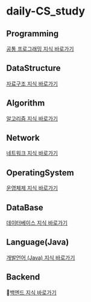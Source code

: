 # daily-CS_study
## Programming
[공통 프로그래밍 지식 바로가기](https://github.com/wony5248/daily-CS_study/edit/main/Programming.md)

## DataStructure
[자료구조 지식 바로가기](https://github.com/wony5248/daily-CS_study/edit/main/DataStructure.md)

## Algorithm
[알고리즘 지식 바로가기](https://github.com/wony5248/daily-CS_study/edit/main/Algorithm.md)

## Network
[네트워크 지식 바로가기](https://github.com/wony5248/daily-CS_study/edit/main/Network.md)

## OperatingSystem
[운영체제 지식 바로가기](https://github.com/wony5248/daily-CS_study/edit/main/OperatingSystem.md)

## DataBase
[데이터베이스 지식 바로가기](https://github.com/wony5248/daily-CS_study/edit/main/DataBase.md)

## Language(Java)
[개발언어 (Java) 지식 바로가기](https://github.com/wony5248/daily-CS_study/edit/main/Language(Java).md)

## Backend
:sheep:[백엔드 지식 바로가기](https://github.com/wony5248/daily-CS_study/edit/main/Backend.md)

